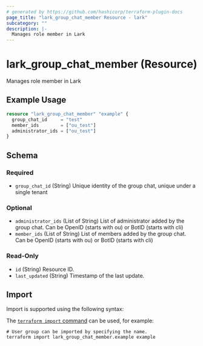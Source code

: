 ```yaml
---
# generated by https://github.com/hashicorp/terraform-plugin-docs
page_title: "lark_group_chat_member Resource - lark"
subcategory: ""
description: |-
  Manages role member in Lark
---
```


# lark_group_chat_member (Resource)

Manages role member in Lark

## Example Usage

```terraform
resource "lark_group_chat_member" "example" {
  group_chat_id     = "test"
  member_ids        = ["ou_test"]
  administrator_ids = ["ou_test"]
}
```

<!-- schema generated by tfplugindocs -->
## Schema

### Required

- `group_chat_id` (String) Unique identity of the group chat, unique under a single tenant

### Optional

- `administrator_ids` (List of String) List of administrator added by the group chat. Can be OpenID (starts with ou) or BotID (starts with cli)
- `member_ids` (List of String) List of members added by the group chat. Can be OpenID (starts with ou) or BotID (starts with cli)

### Read-Only

- `id` (String) Resource ID.
- `last_updated` (String) Timestamp of the last update.

## Import

Import is supported using the following syntax:

The [`terraform import` command](https://developer.hashicorp.com/terraform/cli/commands/import) can be used, for example:

```shell
# User group can be imported by specifying the name.
terraform import lark_group_chat_member.example example
```
